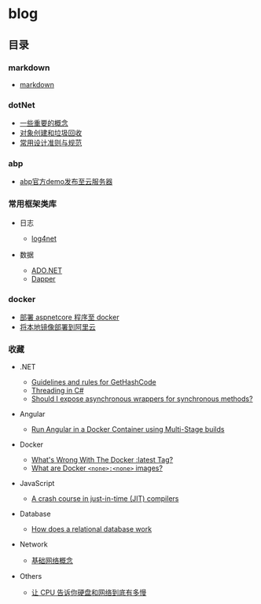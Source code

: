 # blog

## 目录

### markdown

- [markdown](/docs/markdown/markdown_basis.md)

### dotNet

- [一些重要的概念](/docs/dotNet/timeline01.md)
- [对象创建和垃圾回收](/docs/dotNet/timeline02.md)
- [常用设计准则与规范](/docs/dotNet/timeline03.md)

### abp

- [abp官方demo发布至云服务器](/docs/abp/01.md)

### 常用框架类库

- 日志
  - [log4net](/docs/basicPackages/log4net/timeline01.md)
  
- 数据
  - [ADO.NET](/docs/basicPackages/ado.net/timeline01.md)
  - [Dapper](/docs/basicPackages/dapper/timeline01.md)

### docker

- [部署 aspnetcore 程序至 docker](/docs/docker/01.md)
- [将本地镜像部署到阿里云](/docs/docker/02.md)

### 收藏

- .NET
  - [Guidelines and rules for GetHashCode](https://blogs.msdn.microsoft.com/ericlippert/2011/02/28/guidelines-and-rules-for-gethashcode/)
  - [Threading in C#](https://blog.gkarch.com/threading/part1.html)
  - [Should I expose asynchronous wrappers for synchronous methods?](https://devblogs.microsoft.com/pfxteam/should-i-expose-asynchronous-wrappers-for-synchronous-methods/)

- Angular
  - [Run Angular in a Docker Container using Multi-Stage builds](https://malcoded.com/posts/angular-docker)

- Docker
  - [What's Wrong With The Docker :latest Tag?](https://vsupalov.com/docker-latest-tag/)
  - [What are Docker `<none>:<none>` images?](https://www.projectatomic.io/blog/2015/07/what-are-docker-none-none-images/)
  
- JavaScript
  - [A crash course in just-in-time (JIT) compilers](https://hacks.mozilla.org/2017/02/a-crash-course-in-just-in-time-jit-compilers/)

- Database
  - [How does a relational database work](http://blog.jobbole.com/100349/)

- Network
  - [基础网络概念](http://cn.linux.vbird.org/linux_server/0110network_basic_1.php)

- Others
  - [让 CPU 告诉你硬盘和网络到底有多慢](http://cizixs.com/2017/01/03/how-slow-is-disk-and-network/)
